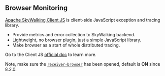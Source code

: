 ## Browser Monitoring
[Apache SkyWalking Client JS](https://github.com/apache/skywalking-client-js) is client-side JavaScript exception and tracing library.

- Provide metrics and error collection to SkyWalking backend.
- Lightweight, no browser plugin, just a simple JavaScript library.
- Make browser as a start of whole distributed tracing.

Go to the Client JS [official doc](https://github.com/apache/skywalking-client-js#quick-start) to learn more.

Note, make sure the [`receiver-browser`](../backend/backend-receivers.md) has been opened, default is **ON** since 8.2.0.
